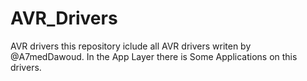 # AVR_Drivers
AVR drivers
this repository iclude all AVR drivers writen by @A7medDawoud.
In the App Layer there is Some Applications on this drivers.
